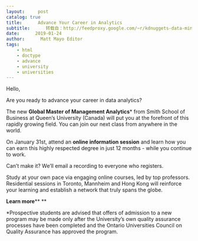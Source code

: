```yaml
---
layout:     post
catalog: true
title:      Advance Your Career in Analytics
subtitle:      转载自：http://feedproxy.google.com/~r/kdnuggets-data-mining-analytics/~3/3Pb-9MYNyJ4/queensu-advance-your-career-analytics.html
date:      2019-01-24
author:      Matt Mayo Editor
tags:
    - html
    - doctype
    - advance
    - university
    - universities
---
```


Hello,

Are you ready to advance your career in data analytics?

The new **Global Master of Management Analytics*** from Smith School of Business at Queen’s University (Canada) will put you at the forefront of this rapidly growing field. You can join our next class from anywhere in the world.

On January 31st, attend an **online information session** and learn how you can earn this highly respected degree in just 12 months - while you continue to work.

Can’t make it? We’ll email a recording to everyone who registers.

Study at your own pace via engaging online courses, led by top professors.  Residential sessions in Toronto, Mannheim and Hong Kong will reinforce your learning and establish a network that truly spans the globe.

**Learn more**** **

*Prospective students are advised that offers of admission to a new program may be made only after the University’s own quality assurance processes have been completed and the Ontario Universities Council on Quality Assurance has approved the program.












 






